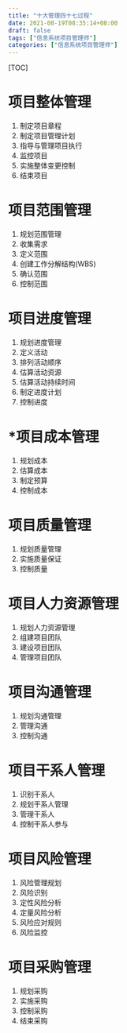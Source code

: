 ```yaml
---
title: "十大管理四十七过程"
date: 2021-08-19T08:35:14+08:00
draft: false
tags: ["信息系统项目管理师"]
categories: ["信息系统项目管理师"]
---
```


[TOC]

# 项目整体管理

1. 制定项目章程
2. 制定项目管理计划
3. 指导与管理项目执行
4. 监控项目
5. 实施整体变更控制
6. 结束项目

# 项目范围管理

1. 规划范围管理
2. 收集需求
3. 定义范围
4. 创建工作分解结构(WBS)
5. 确认范围
6. 控制范围

# 项目进度管理

1. 规划进度管理
2. 定义活动
3. 排列活动顺序
4. 估算活动资源
5. 估算活动持续时间
6. 制定进度计划
7. 控制进度

# *项目成本管理

1. 规划成本
2. 估算成本
3. 制定预算
4. 控制成本

# 项目质量管理

1. 规划质量管理
2. 实施质量保证
3. 控制质量

# 项目人力资源管理

1. 规划人力资源管理
2. 组建项目团队
3. 建设项目团队
4. 管理项目团队

# 项目沟通管理

1. 规划沟通管理
2. 管理沟通
3. 控制沟通

# 项目干系人管理

1. 识别干系人
2. 规划干系人管理
3. 管理干系人
4. 控制干系人参与

# 项目风险管理

1. 风险管理规划
2. 风险识别
3. 定性风险分析
4. 定量风险分析
5. 风险应对规则
6. 风险监控

# 项目采购管理

1. 规划采购
2. 实施采购
3. 控制采购
4. 结束采购

